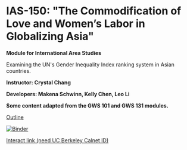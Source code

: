 # IAS-150: "The Commodification of Love and Women’s Labor in Globalizing Asia"
**Module for International Area Studies**

Examining the UN's Gender Inequality Index ranking system in Asian countries. 

**Instructor: Crystal Chang**

**Developers: Makena Schwinn, Kelly Chen, Leo Li**

**Some content adapted from the GWS 101 and GWS 131 modules.**

[Outline](https://docs.google.com/a/berkeley.edu/presentation/d/1ai0R142mIF6BoEXFx3r9YH_nvPwhDb3_5jZDwCOyku8/edit?usp=sharing)

[![Binder](https://mybinder.org/badge.svg)](https://mybinder.org/v2/gh/ds-modules/IAS-150/master?filepath=asia-workbook-for-students.ipynb)

[Interact link (need UC Berkeley Calnet ID)](http://datahub.berkeley.edu/user-redirect/interact?account=ds-modules&repo=IAS-150&branch=master&path=asia-workbook-for-students.ipynb)
